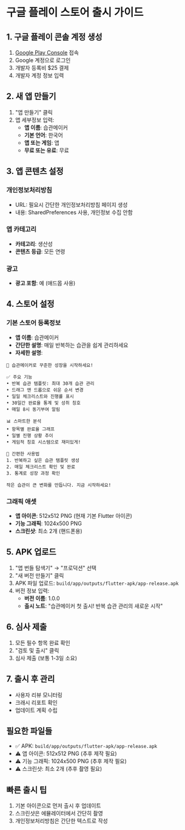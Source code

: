 # 구글 플레이 스토어 출시 가이드

## 1. 구글 플레이 콘솔 계정 생성
1. [Google Play Console](https://play.google.com/console) 접속
2. Google 계정으로 로그인
3. 개발자 등록비 $25 결제
4. 개발자 계정 정보 입력

## 2. 새 앱 만들기
1. "앱 만들기" 클릭
2. 앱 세부정보 입력:
   - **앱 이름**: 습관메이커
   - **기본 언어**: 한국어
   - **앱 또는 게임**: 앱
   - **무료 또는 유료**: 무료

## 3. 앱 콘텐츠 설정
### 개인정보처리방침
- URL: 필요시 간단한 개인정보처리방침 페이지 생성
- 내용: SharedPreferences 사용, 개인정보 수집 안함

### 앱 카테고리
- **카테고리**: 생산성
- **콘텐츠 등급**: 모든 연령

### 광고
- **광고 포함**: 예 (애드몹 사용)

## 4. 스토어 설정
### 기본 스토어 등록정보
- **앱 이름**: 습관메이커
- **간단한 설명**: 매일 반복하는 습관을 쉽게 관리하세요
- **자세한 설명**:
```
🌟 습관메이커로 꾸준한 성장을 시작하세요!

✅ 주요 기능
• 반복 습관 템플릿: 최대 30개 습관 관리
• 드래그 앤 드롭으로 쉬운 순서 변경
• 일일 체크리스트와 진행률 표시
• 30일간 완료율 통계 및 성취 칭호
• 매일 8시 동기부여 알림

📊 스마트한 분석
• 항목별 완료율 그래프
• 일별 진행 상황 추이
• 게임적 칭호 시스템으로 재미있게!

🎯 간편한 사용법
1. 반복하고 싶은 습관 템플릿 생성
2. 매일 체크리스트 확인 및 완료
3. 통계로 성장 과정 확인

작은 습관이 큰 변화를 만듭니다. 지금 시작하세요!
```

### 그래픽 애셋
- **앱 아이콘**: 512x512 PNG (현재 기본 Flutter 아이콘)
- **기능 그래픽**: 1024x500 PNG
- **스크린샷**: 최소 2개 (핸드폰용)

## 5. APK 업로드
1. "앱 번들 탐색기" → "프로덕션" 선택
2. "새 버전 만들기" 클릭
3. APK 파일 업로드: `build/app/outputs/flutter-apk/app-release.apk`
4. 버전 정보 입력:
   - **버전 이름**: 1.0.0
   - **출시 노트**: "습관메이커 첫 출시! 반복 습관 관리의 새로운 시작"

## 6. 심사 제출
1. 모든 필수 항목 완료 확인
2. "검토 및 출시" 클릭
3. 심사 제출 (보통 1-3일 소요)

## 7. 출시 후 관리
- 사용자 리뷰 모니터링
- 크래시 리포트 확인
- 업데이트 계획 수립

## 필요한 파일들
- ✅ APK: `build/app/outputs/flutter-apk/app-release.apk`
- ⚠️ 앱 아이콘: 512x512 PNG (추후 제작 필요)
- ⚠️ 기능 그래픽: 1024x500 PNG (추후 제작 필요)
- ⚠️ 스크린샷: 최소 2개 (추후 촬영 필요)

## 빠른 출시 팁
1. 기본 아이콘으로 먼저 출시 후 업데이트
2. 스크린샷은 에뮬레이터에서 간단히 촬영
3. 개인정보처리방침은 간단한 텍스트로 작성 
